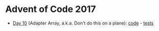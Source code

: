 # Advent of Code 2017

- [Day 10](https://adventofcode.com/2017/day/10) (Adapter Array, a.k.a. Don't do this on a plane): [code](day10/Day10.kt) - [tests](../../../test/kotlin/aoc2017/day10/Day10KtTest.kt)
